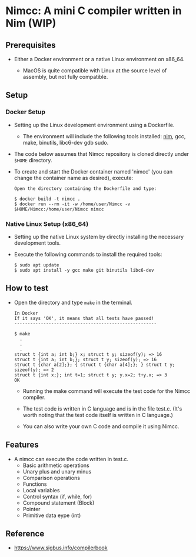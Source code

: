 # Nimcc: A mini C compiler written in Nim (WIP)

## Prerequisites

- Either a Docker environment or a native Linux environment on x86_64.

    - MacOS is quite compatible with Linux at the source level of assembly, but not fully compatible.

## Setup

### Docker Setup

- Setting up the Linux development environment using a Dockerfile.

    - The environment will include the following tools installed: [nim](https://nim-lang.org/), gcc, make, binutils, libc6-dev gdb sudo.

- The code below assumes that Nimcc repository is cloned directly under `$HOME` directory.

- To create and start the Docker container named 'nimcc' (you can change the container name as desired), execute:

    ```
    Open the directory containing the Dockerfile and type:

    $ docker build -t nimcc .
    $ docker run --rm -it -w /home/user/Nimcc -v $HOME/Nimcc:/home/user/Nimcc nimcc
    ```

### Native Linux Setup (x86_64)

- Setting up the native Linux system by directly installing the necessary development tools.

- Execute the following commands to install the required tools:

    ```
    $ sudo apt update
    $ sudo apt install -y gcc make git binutils libc6-dev
    ```

## How to test

- Open the directory and type `make` in the terminal.

    ```
    In Docker
    If it says 'OK', it means that all tests have passed!
    ------------------------------------------------------

    $ make
      .
      .
      .
    struct t {int a; int b;} x; struct t y; sizeof(y); => 16
    struct t {int a; int b;}; struct t y; sizeof(y); => 16
    struct t {char a[2];}; { struct t {char a[4];}; } struct t y; sizeof(y); => 2
    struct t {int x;}; int t=1; struct t y; y.x=2; t+y.x; => 3
    OK
    ```

    - Running the make command will execute the test code for the Nimcc compiler.

    - The test code is written in C language and is in the file test.c. (It's worth noting that the test code itself is written in C language.)

    - You can also write your own C code and compile it using Nimcc.

## Features

- A nimcc can execute the code written in test.c.
    - Basic arithmetic operations
    - Unary plus and unary minus
    - Comparison operations
    - Functions
    - Local variables
    - Control syntax (if, while, for)
    - Compound statement (Block)
    - Pointer
    - Primitive data eype (int)

## Reference

- https://www.sigbus.info/compilerbook

<!-- ## License
MIT -->
<!-- Copyright 2021 Yuya Isaka under the terms of the MIT license
found at http://www.opensource.org/licenses/mit-license.html -->
